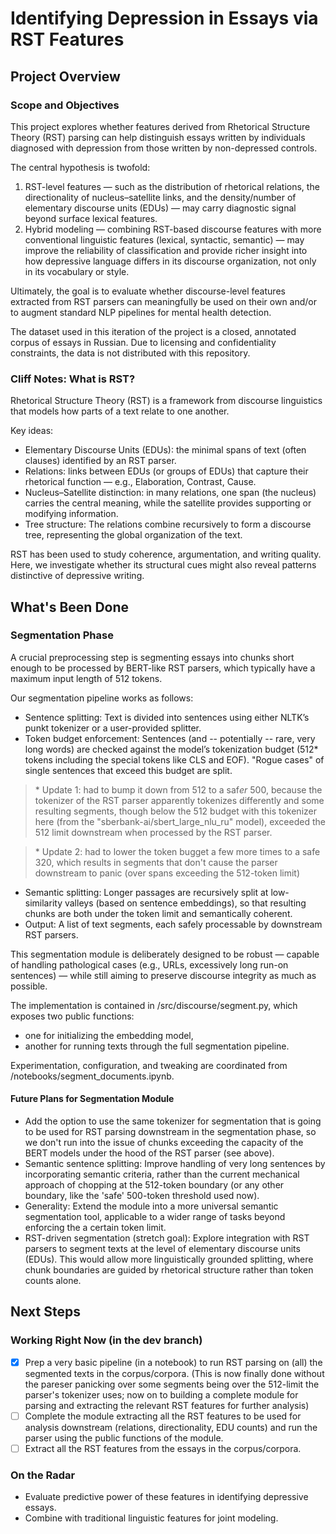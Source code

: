 # Identifying Depression in Essays via RST Features

## Project Overview
### Scope and Objectives
This project explores whether features derived from Rhetorical Structure Theory (RST) parsing can help distinguish essays written by individuals diagnosed with depression from those written by non-depressed controls.

The central hypothesis is twofold:
1.	RST-level features — such as the distribution of rhetorical relations, the directionality of nucleus–satellite links, and the density/number of elementary discourse units (EDUs) — may carry diagnostic signal beyond surface lexical features.
2.	Hybrid modeling — combining RST-based discourse features with more conventional linguistic features (lexical, syntactic, semantic) — may improve the reliability of classification and provide richer insight into how depressive language differs in its discourse organization, not only in its vocabulary or style.

Ultimately, the goal is to evaluate whether discourse-level features extracted from RST parsers can meaningfully be used on their own and/or to augment standard NLP pipelines for mental health detection.

The dataset used in this iteration of the project is a closed, annotated corpus of essays in Russian. Due to licensing and confidentiality constraints, the data is not distributed with this repository.

### Cliff Notes: What is RST?
Rhetorical Structure Theory (RST) is a framework from discourse linguistics that models how parts of a text relate to one another.

Key ideas:
* Elementary Discourse Units (EDUs): the minimal spans of text (often clauses) identified by an RST parser.
* Relations: links between EDUs (or groups of EDUs) that capture their rhetorical function — e.g., Elaboration, Contrast, Cause.
* Nucleus–Satellite distinction: in many relations, one span (the nucleus) carries the central meaning, while the satellite provides supporting or modifying information.
* Tree structure: The relations combine recursively to form a discourse tree, representing the global organization of the text.

RST has been used to study coherence, argumentation, and writing quality. Here, we investigate whether its structural cues might also reveal patterns distinctive of depressive writing.

## What's Been Done
### Segmentation Phase
A crucial preprocessing step is segmenting essays into chunks short enough to be processed by BERT-like RST parsers, which typically have a maximum input length of 512 tokens.

Our segmentation pipeline works as follows:
* Sentence splitting: Text is divided into sentences using either NLTK’s punkt tokenizer or a user-provided splitter.
* Token budget enforcement: Sentences (and -- potentially -- rare, very long words) are checked against the model’s tokenization budget (512* tokens including the special tokens like CLS and EOF). "Rogue cases" of single sentences that exceed this budget are split.

>\* Update 1: had to bump it down from 512 to a saf*er* 500, because the tokenizer of the RST parser apparently tokenizes differently and some resulting segments, though below the 512 budget with this tokenizer here (from the "sberbank-ai/sbert_large_nlu_ru" model), exceeded the 512 limit downstream when processed by the RST parser.

>\* Update 2: had to lower the token bugget a few more times to a safe 320, which results in segments that don't cause the parser downstream to panic (over spans exceeding the 512-token limit)

* Semantic splitting: Longer passages are recursively split at low-similarity valleys (based on sentence embeddings), so that resulting chunks are both under the token limit and semantically coherent.
* Output: A list of text segments, each safely processable by downstream RST parsers.

This segmentation module is deliberately designed to be robust — capable of handling pathological cases (e.g., URLs, excessively long run-on sentences) — while still aiming to preserve discourse integrity as much as possible.

The implementation is contained in /src/discourse/segment.py, which exposes two public functions:
* one for initializing the embedding model,
* another for running texts through the full segmentation pipeline.

Experimentation, configuration, and tweaking are coordinated from /notebooks/segment_documents.ipynb.

#### Future Plans for Segmentation Module
* Add the option to use the same tokenizer for segmentation that is going to be used for RST parsing downstream in the segmentation phase, so we don't run into the issue of chunks exceeding the capacity of the BERT models under the hood of the RST parser (see above).
* Semantic sentence splitting: Improve handling of very long sentences by incorporating semantic criteria, rather than the current mechanical approach of chopping at the 512-token boundary (or any other boundary, like the 'safe' 500-token threshold used now).
* Generality: Extend the module into a more universal semantic segmentation tool, applicable to a wider range of tasks beyond enforcing the a certain token limit.
* RST-driven segmentation (stretch goal): Explore integration with RST parsers to segment texts at the level of elementary discourse units (EDUs). This would allow more linguistically grounded splitting, where chunk boundaries are guided by rhetorical structure rather than token counts alone.

## Next Steps
### Working Right Now (in the dev branch)
- [x] Prep a very basic pipeline (in a notebook) to run RST parsing on (all) the segmented texts in the corpus/corpora. (This is now finally done without the pareser panicking over some segments being over the 512-limit the parser's tokenizer uses; now on to building a complete module for parsing and extracting the relevant RST features for further analysis)
- [ ] Complete the module extracting all the RST features to be used for analysis downstream (relations, directionality, EDU counts) and run the parser using the public functions of the module.
- [ ] Extract all the RST features from the essays in the corpus/corpora.

### On the Radar
* Evaluate predictive power of these features in identifying depressive essays.
* Combine with traditional linguistic features for joint modeling.